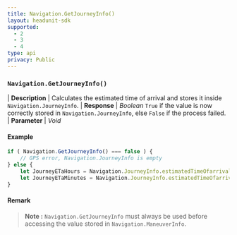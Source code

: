 ```yaml
---
title: Navigation.GetJourneyInfo()
layout: headunit-sdk
supported:
  - 2
  - 3
  - 4
type: api
privacy: Public
---
```


### `Navigation.GetJourneyInfo()`

| **Description** | Calculates the estimated time of arrival and stores it inside `Navigation.JourneyInfo`.
| **Response** | *Boolean*  `True` if the value is now correctly stored in `Navigation.JourneyInfo`, else `False` if the process failed.
| **Parameter**   | *Void*

#### Example

```javascript
if ( Navigation.GetJourneyInfo() === false ) {
	// GPS error, Navigation.JourneyInfo is empty
} else {
	let JourneyETaHours = Navigation.JourneyInfo.estimatedTimeOfarrivalH;
	let JourneyETaMinutes = Navigation.JourneyInfo.estimatedTimeOfarrivalMin;
}
```

#### Remark

>**Note :** `Navigation.GetJourneyInfo` must always be used before accessing the value stored in `Navigation.ManeuverInfo`.